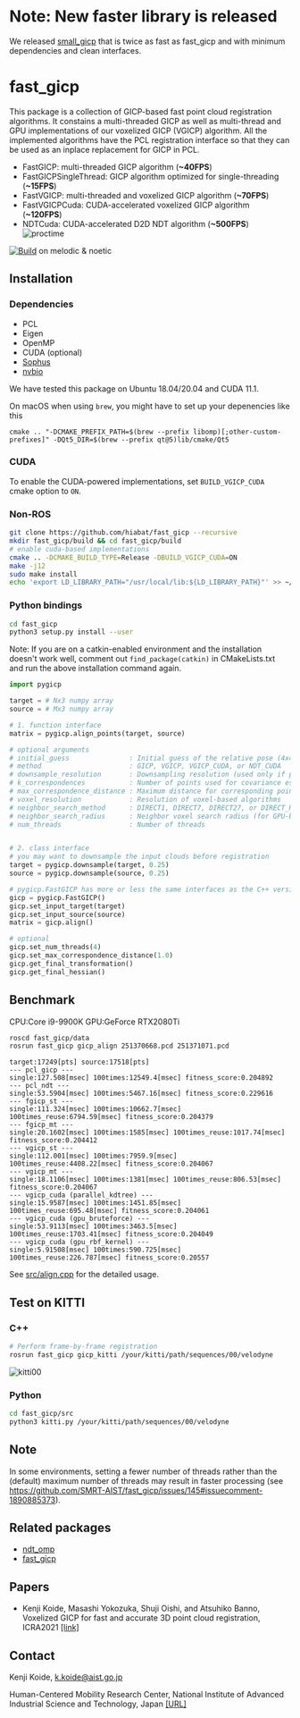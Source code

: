 
# Note: New faster library is released

We released [small_gicp](https://github.com/koide3/small_gicp) that is twice as fast as fast_gicp and with minimum dependencies and clean interfaces.

# fast_gicp

This package is a collection of GICP-based fast point cloud registration algorithms. It constains a multi-threaded GICP as well as multi-thread and GPU implementations of our voxelized GICP (VGICP) algorithm. All the implemented algorithms have the PCL registration interface so that they can be used as an inplace replacement for GICP in PCL.

- FastGICP: multi-threaded GICP algorithm (**\~40FPS**)
- FastGICPSingleThread: GICP algorithm optimized for single-threading (**\~15FPS**)
- FastVGICP: multi-threaded and voxelized GICP algorithm (**\~70FPS**)
- FastVGICPCuda: CUDA-accelerated voxelized GICP algorithm (**\~120FPS**)
- NDTCuda: CUDA-accelerated D2D NDT algorithm (**\~500FPS**)
![proctime](data/proctime.png)

[![Build](https://github.com/SMRT-AIST/fast_gicp/actions/workflows/build.yml/badge.svg)](https://github.com/SMRT-AIST/fast_gicp/actions/workflows/build.yml) on melodic & noetic

## Installation

### Dependencies
- PCL
- Eigen
- OpenMP
- CUDA (optional)
- [Sophus](https://github.com/strasdat/Sophus)
- [nvbio](https://github.com/NVlabs/nvbio)

We have tested this package on Ubuntu 18.04/20.04 and CUDA 11.1.

On macOS when using `brew`, you might have to set up your depenencies like this

```
cmake .. "-DCMAKE_PREFIX_PATH=$(brew --prefix libomp)[;other-custom-prefixes]" -DQt5_DIR=$(brew --prefix qt@5)lib/cmake/Qt5
```

### CUDA

To enable the CUDA-powered implementations, set ```BUILD_VGICP_CUDA``` cmake option to ```ON```.

### Non-ROS
```bash
git clone https://github.com/hiabat/fast_gicp --recursive
mkdir fast_gicp/build && cd fast_gicp/build
# enable cuda-based implementations
cmake .. -DCMAKE_BUILD_TYPE=Release -DBUILD_VGICP_CUDA=ON
make -j12
sudo make install
echo 'export LD_LIBRARY_PATH="/usr/local/lib:${LD_LIBRARY_PATH}"' >> ~/.bashrc
```

### Python bindings
```bash
cd fast_gicp
python3 setup.py install --user
```
Note: If you are on a catkin-enabled environment and the installation doesn't work well, comment out ```find_package(catkin)``` in CMakeLists.txt and run the above installation command again.


```python
import pygicp

target = # Nx3 numpy array
source = # Mx3 numpy array

# 1. function interface
matrix = pygicp.align_points(target, source)

# optional arguments
# initial_guess               : Initial guess of the relative pose (4x4 matrix)
# method                      : GICP, VGICP, VGICP_CUDA, or NDT_CUDA
# downsample_resolution       : Downsampling resolution (used only if positive)
# k_correspondences           : Number of points used for covariance estimation
# max_correspondence_distance : Maximum distance for corresponding point search
# voxel_resolution            : Resolution of voxel-based algorithms
# neighbor_search_method      : DIRECT1, DIRECT7, DIRECT27, or DIRECT_RADIUS
# neighbor_search_radius      : Neighbor voxel search radius (for GPU-based methods)
# num_threads                 : Number of threads


# 2. class interface
# you may want to downsample the input clouds before registration
target = pygicp.downsample(target, 0.25)
source = pygicp.downsample(source, 0.25)

# pygicp.FastGICP has more or less the same interfaces as the C++ version
gicp = pygicp.FastGICP()
gicp.set_input_target(target)
gicp.set_input_source(source)
matrix = gicp.align()

# optional
gicp.set_num_threads(4)
gicp.set_max_correspondence_distance(1.0)
gicp.get_final_transformation()
gicp.get_final_hessian()
```

## Benchmark
CPU:Core i9-9900K GPU:GeForce RTX2080Ti

```bash
roscd fast_gicp/data
rosrun fast_gicp gicp_align 251370668.pcd 251371071.pcd
```

```
target:17249[pts] source:17518[pts]
--- pcl_gicp ---
single:127.508[msec] 100times:12549.4[msec] fitness_score:0.204892
--- pcl_ndt ---
single:53.5904[msec] 100times:5467.16[msec] fitness_score:0.229616
--- fgicp_st ---
single:111.324[msec] 100times:10662.7[msec] 100times_reuse:6794.59[msec] fitness_score:0.204379
--- fgicp_mt ---
single:20.1602[msec] 100times:1585[msec] 100times_reuse:1017.74[msec] fitness_score:0.204412
--- vgicp_st ---
single:112.001[msec] 100times:7959.9[msec] 100times_reuse:4408.22[msec] fitness_score:0.204067
--- vgicp_mt ---
single:18.1106[msec] 100times:1381[msec] 100times_reuse:806.53[msec] fitness_score:0.204067
--- vgicp_cuda (parallel_kdtree) ---
single:15.9587[msec] 100times:1451.85[msec] 100times_reuse:695.48[msec] fitness_score:0.204061
--- vgicp_cuda (gpu_bruteforce) ---
single:53.9113[msec] 100times:3463.5[msec] 100times_reuse:1703.41[msec] fitness_score:0.204049
--- vgicp_cuda (gpu_rbf_kernel) ---
single:5.91508[msec] 100times:590.725[msec] 100times_reuse:226.787[msec] fitness_score:0.20557
```

See [src/align.cpp](https://github.com/SMRT-AIST/fast_gicp/blob/master/src/align.cpp) for the detailed usage.

## Test on KITTI

### C++

```bash
# Perform frame-by-frame registration
rosrun fast_gicp gicp_kitti /your/kitti/path/sequences/00/velodyne
```

![kitti00](https://user-images.githubusercontent.com/31344317/86207074-b98ac280-bba8-11ea-9687-e65f03aaf25b.png)

### Python

```bash
cd fast_gicp/src
python3 kitti.py /your/kitti/path/sequences/00/velodyne
```

## Note

In some environments, setting a fewer number of threads rather than the (default) maximum number of threads may result in faster processing (see https://github.com/SMRT-AIST/fast_gicp/issues/145#issuecomment-1890885373).

## Related packages
- [ndt_omp](https://github.com/koide3/ndt_omp)
- [fast_gicp](https://github.com/SMRT-AIST/fast_gicp)


## Papers
- Kenji Koide, Masashi Yokozuka, Shuji Oishi, and Atsuhiko Banno, Voxelized GICP for fast and accurate 3D point cloud registration, ICRA2021 [[link]](https://easychair.org/publications/preprint/ftvV)

## Contact
Kenji Koide, k.koide@aist.go.jp

Human-Centered Mobility Research Center, National Institute of Advanced Industrial Science and Technology, Japan  [\[URL\]](https://unit.aist.go.jp/rirc/en/team/smart_mobility.html)
